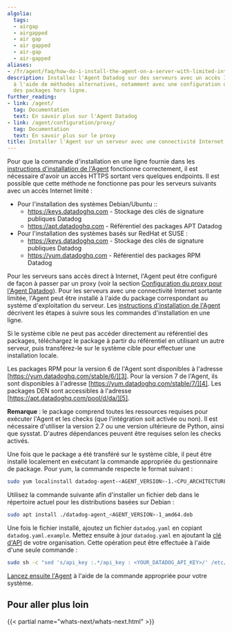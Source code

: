 ```yaml
---
algolia:
  tags:
  - airgap
  - airgapped
  - air gap
  - air gapped
  - air-gap
  - air-gapped
aliases:
- /fr/agent/faq/how-do-i-install-the-agent-on-a-server-with-limited-internet-connectivity/
description: Installez l'Agent Datadog sur des serveurs avec un accès Internet restreint
  à l'aide de méthodes alternatives, notamment avec une configuration de proxy et
  des packages hors ligne.
further_reading:
- link: /agent/
  tag: Documentation
  text: En savoir plus sur l'Agent Datadog
- link: /agent/configuration/proxy/
  tag: Documentation
  text: En savoir plus sur le proxy
title: Installer l'Agent sur un serveur avec une connectivité Internet limitée
---
```


Pour que la commande d'installation en une ligne fournie dans les [instructions d'installation de l'Agent][1] fonctionne correctement, il est nécessaire d'avoir un accès HTTPS sortant vers quelques endpoints. Il est possible que cette méthode ne fonctionne pas pour les serveurs suivants avec un accès Internet limité :

* Pour l'installation des systèmes Debian/Ubuntu ::
  * https://keys.datadoghq.com - Stockage des clés de signature publiques Datadog
  * https://apt.datadoghq.com - Référentiel des packages APT Datadog
* Pour l'installation des systèmes basés sur RedHat et SUSE :
  * https://keys.datadoghq.com - Stockage des clés de signature publiques Datadog
  * https://yum.datadoghq.com - Référentiel des packages RPM Datadog

Pour les serveurs sans accès direct à Internet, l'Agent peut être configuré de façon à passer par un proxy (voir la section [Configuration du proxy pour l'Agent Datadog][2]). Pour les serveurs avec une connectivité Internet sortante limitée, l'Agent peut être installé à l'aide du package correspondant au système d'exploitation du serveur. Les [instructions d'installation de l'Agent][1] décrivent les étapes à suivre sous les commandes d'installation en une ligne.

Si le système cible ne peut pas accéder directement au référentiel des packages, téléchargez le package à partir du référentiel en utilisant un autre serveur, puis transférez-le sur le système cible pour effectuer une installation locale.

Les packages RPM pour la version 6 de l'Agent sont disponibles à l'adresse [https://yum.datadoghq.com/stable/6/][3]. Pour la version 7 de l'Agent, ils sont disponibles à l'adresse [https://yum.datadoghq.com/stable/7/][4]. Les packages DEN sont accessibles à l'adresse [https://apt.datadoghq.com/pool/d/da/][5].

**Remarque** : le package comprend toutes les ressources requises pour exécuter l'Agent et les checks (que l'intégration soit activée ou non). Il est nécessaire d'utiliser la version 2.7 ou une version ultérieure de Python, ainsi que sysstat. D'autres dépendances peuvent être requises selon les checks activés.

Une fois que le package a été transféré sur le système cible, il peut être installé localement en exécutant la commande appropriée du gestionnaire de package. Pour yum, la commande respecte le format suivant :

```bash
sudo yum localinstall datadog-agent-<AGENT_VERSION>-1.<CPU_ARCHITECTURE>.rpm
```

Utilisez la commande suivante afin d'installer un fichier deb dans le répertoire actuel pour les distributions basées sur Debian :

```bash
sudo apt install ./datadog-agent_<AGENT_VERSION>-1_amd64.deb
```

Une fois le fichier installé, ajoutez un fichier `datadog.yaml` en copiant `datadog.yaml.example`. Mettez ensuite à jour `datadog.yaml` en ajoutant la [clé d'API][6] de votre organisation. Cette opération peut être effectuée à l'aide d'une seule commande :

```bash
sudo sh -c "sed 's/api_key :.*/api_key : <YOUR_DATADOG_API_KEY>/' /etc/datadog-agent/datadog.yaml.example > /etc/datadog-agent/datadog.yaml"
```

[Lancez ensuite l'Agent][7] à l'aide de la commande appropriée pour votre système.

## Pour aller plus loin

{{< partial name="whats-next/whats-next.html" >}}

[1]: https://app.datadoghq.com/account/settings/agent/latest
[2]: /fr/agent/configuration/proxy
[3]: https://yum.datadoghq.com/stable/6
[4]: https://yum.datadoghq.com/stable/7
[5]: https://apt.datadoghq.com/pool/d/da
[6]: https://app.datadoghq.com/organization-settings/api-keys
[7]: /fr/agent/configuration/agent-commands/#start-the-agent